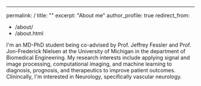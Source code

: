 ---
permalink: /
title: ""
excerpt: "About me"
author_profile: true
redirect_from: 
  - /about/
  - /about.html
    

I'm an MD-PhD student being co-advised by Prof. Jeffrey Fessler and Prof. Jon-Frederick Nielsen at the University of Michigan in the department of Biomedical Engineering. My research interests include applying signal and image processing, computational imaging, and machine learning to diagnosis, prognosis, and therapeutics to improve patient outcomes. Clinincally, I'm interested in Neurology, specifically vascular neurology.
